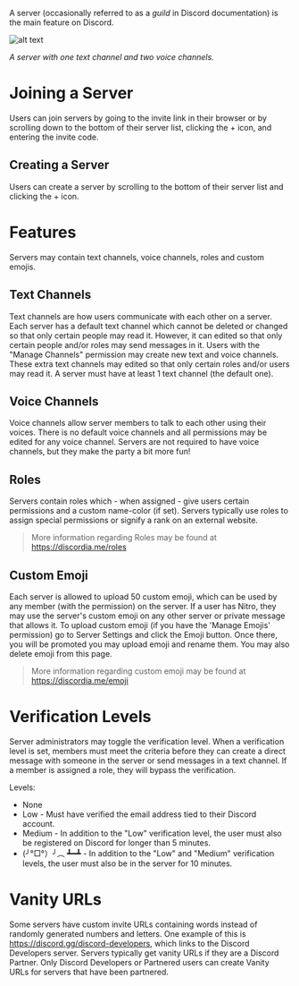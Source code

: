 <!-- TITLE: Servers -->
<!-- SUBTITLE: A quick summary of servers -->
A server (occasionally referred to as a *guild* in Discord documentation) is the main feature on Discord.


![alt text](http://i.imgur.com/ChQcUuc.png?2 "server")

*A server with one text channel and two voice channels.*

# Joining a Server
Users can join servers by going to the invite link in their browser or by scrolling down to the bottom of their server list, clicking the + icon, and entering the invite code.
## Creating a Server
Users can create a server by scrolling to the bottom of their server list and clicking the + icon.

# Features
Servers may contain text channels, voice channels, roles and custom emojis.
## Text Channels
Text channels are how users communicate with each other on a server. Each server has a default text channel which cannot be deleted or changed so that only certain people may read it. However, it can edited so that only certain people and/or roles may send messages in it. Users with the "Manage Channels" permission may create new text and voice channels. These extra text channels may edited so that only certain roles and/or users may read it. A server must have at least 1 text channel (the default one).
## Voice Channels
Voice channels allow server members to talk to each other using their voices. There is no default voice channels and all permissions may be edited for any voice channel. Servers are not required to have voice channels, but they make the party a bit more fun!
## Roles
Servers contain roles which - when assigned - give users certain permissions and a custom name-color (if set). Servers typically use roles to assign special permissions or signify a rank on an external website.

> More information regarding Roles may be found at https://discordia.me/roles

## Custom Emoji
Each server is allowed to upload 50 custom emoji, which can be used by any member (with the permission) on the server. If a user has Nitro, they may use the server's custom emoji on any other server or private message that allows it. To upload custom emoji (if you have the 'Manage Emojis' permission) go to Server Settings and click the Emoji button. Once there, you will be promoted you may upload emoji and rename them. You may also delete emoji from this page.

> More information regarding custom emoji may be found at https://discordia.me/emoji
# Verification Levels
Server administrators may toggle the verification level. When a verification level is set, members must meet the criteria before they can create a direct message with someone in the server or send messages in a text channel. If a member is assigned a role, they will bypass the verification.

Levels:
* None
* Low - Must have verified the email address tied to their Discord account.
* Medium - In addition to the "Low" verification level, the user must also be registered on Discord for longer than 5 minutes.
* (╯°□°）╯︵ ┻━┻ - In addition to the "Low" and "Medium" verification levels, the user must also be in the server for 10 minutes.

# Vanity URLs
Some servers have custom invite URLs containing words instead of randomly generated numbers and letters. One example of this is https://discord.gg/discord-developers, which links to the Discord Developers server. Servers typically get vanity URLs if they are a Discord Partner. Only Discord Developers or Partnered users can create Vanity URLs for servers that have been partnered.